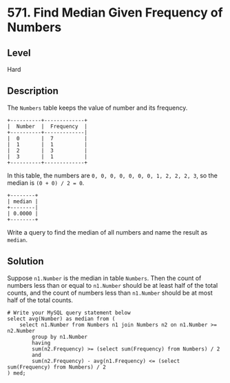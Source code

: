 # 571. Find Median Given Frequency of Numbers
## Level
Hard

## Description
The `Numbers` table keeps the value of number and its frequency.
```
+----------+-------------+
|  Number  |  Frequency  |
+----------+-------------|
|  0       |  7          |
|  1       |  1          |
|  2       |  3          |
|  3       |  1          |
+----------+-------------+
```
In this table, the numbers are `0, 0, 0, 0, 0, 0, 0, 1, 2, 2, 2, 3`, so the median is `(0 + 0) / 2 = 0`.
```
+--------+
| median |
+--------|
| 0.0000 |
+--------+
```
Write a query to find the median of all numbers and name the result as `median`.

## Solution
Suppose `n1.Number` is the median in table `Numbers`. Then the count of numbers less than or equal to `n1.Number` should be at least half of the total counts, and the count of numbers less than `n1.Number` should be at most half of the total counts.
```
# Write your MySQL query statement below
select avg(Number) as median from (
    select n1.Number from Numbers n1 join Numbers n2 on n1.Number >= n2.Number
        group by n1.Number
        having
        sum(n2.Frequency) >= (select sum(Frequency) from Numbers) / 2
        and
        sum(n2.Frequency) - avg(n1.Frequency) <= (select sum(Frequency) from Numbers) / 2
) med;
```

